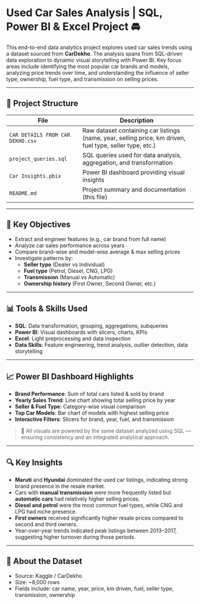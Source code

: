 # Used Car Sales Analysis | SQL, Power BI & Excel Project 🚘

This end-to-end data analytics project explores used car sales trends using a dataset sourced from **CarDekho**. The analysis spans from SQL-driven data exploration to dynamic visual storytelling with Power BI. Key focus areas include identifying the most popular car brands and models, analyzing price trends over time, and understanding the influence of seller type, ownership, fuel type, and transmission on selling prices.

---

## 📂 Project Structure

| File | Description |
|------|-------------|
| `CAR DETAILS FROM CAR DEKHO.csv` | Raw dataset containing car listings (name, year, selling price, km driven, fuel type, seller type, etc.) |
| `project_queries.sql` | SQL queries used for data analysis, aggregation, and transformation |
| `Car Insights.pbix` | Power BI dashboard providing visual insights |
| `README.md` | Project summary and documentation (this file) |

---

## 🧠 Key Objectives

- Extract and engineer features (e.g., car brand from full name)
- Analyze car sales performance across years
- Compare brand-wise and model-wise average & max selling prices
- Investigate patterns by:
  - **Seller type** (Dealer vs Individual)
  - **Fuel type** (Petrol, Diesel, CNG, LPG)
  - **Transmission** (Manual vs Automatic)
  - **Ownership history** (First Owner, Second Owner, etc.)

---

## 📊 Tools & Skills Used

- **SQL**: Data transformation, grouping, aggregations, subqueries
- **Power BI**: Visual dashboards with slicers, charts, KPIs
- **Excel**: Light preprocessing and data inspection
- **Data Skills**: Feature engineering, trend analysis, outlier detection, data storytelling

---

## 📈 Power BI Dashboard Highlights

- **Brand Performance**: Sum of total cars listed & sold by brand
- **Yearly Sales Trend**: Line chart showing total selling price by year
- **Seller & Fuel Type**: Category-wise visual comparison
- **Top Car Models**: Bar chart of models with highest selling price
- **Interactive Filters**: Slicers for brand, year, fuel, and transmission

> 🧩 All visuals are powered by the same dataset analyzed using SQL — ensuring consistency and an integrated analytical approach.

---

## 🔍 Key Insights

- **Maruti** and **Hyundai** dominated the used car listings, indicating strong brand presence in the resale market.
- Cars with **manual transmission** were more frequently listed but **automatic cars** had relatively higher selling prices.
- **Diesel and petrol** were the most common fuel types, while CNG and LPG had niche presence.
- **First owners** received significantly higher resale prices compared to second and third owners.
- Year-over-year trends indicated peak listings between 2013–2017, suggesting higher turnover during those periods.

---

## 📌 About the Dataset

- Source: Kaggle / CarDekho 
- Size: ~8,000 rows
- Fields include: car name, year, price, km driven, fuel, seller type, transmission, ownership


